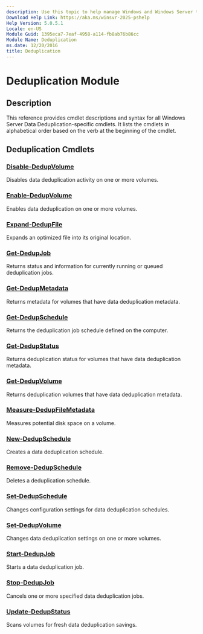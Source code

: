 ```yaml
---
description: Use this topic to help manage Windows and Windows Server technologies with Windows PowerShell.
Download Help Link: https://aka.ms/winsvr-2025-pshelp
Help Version: 5.0.5.1
Locale: en-US
Module Guid: 1395eca7-7eaf-4958-a114-fb8ab76b86cc
Module Name: Deduplication
ms.date: 12/20/2016
title: Deduplication
---
```


# Deduplication Module

## Description

This reference provides cmdlet descriptions and syntax for all Windows Server Data
Deduplication-specific cmdlets. It lists the cmdlets in alphabetical order based on the verb at the
beginning of the cmdlet.

## Deduplication Cmdlets

### [Disable-DedupVolume](./Disable-DedupVolume.md)

Disables data deduplication activity on one or more volumes.

### [Enable-DedupVolume](./Enable-DedupVolume.md)

Enables data deduplication on one or more volumes.

### [Expand-DedupFile](./Expand-DedupFile.md)

Expands an optimized file into its original location.

### [Get-DedupJob](./Get-DedupJob.md)

Returns status and information for currently running or queued deduplication jobs.

### [Get-DedupMetadata](./Get-DedupMetadata.md)

Returns metadata for volumes that have data deduplication metadata.

### [Get-DedupSchedule](./Get-DedupSchedule.md)

Returns the deduplication job schedule defined on the computer.

### [Get-DedupStatus](./Get-DedupStatus.md)

Returns deduplication status for volumes that have data deduplication metadata.

### [Get-DedupVolume](./Get-DedupVolume.md)

Returns deduplication volumes that have data deduplication metadata.

### [Measure-DedupFileMetadata](./Measure-DedupFileMetadata.md)

Measures potential disk space on a volume.

### [New-DedupSchedule](./New-DedupSchedule.md)

Creates a data deduplication schedule.

### [Remove-DedupSchedule](./Remove-DedupSchedule.md)

Deletes a deduplication schedule.

### [Set-DedupSchedule](./Set-DedupSchedule.md)

Changes configuration settings for data deduplication schedules.

### [Set-DedupVolume](./Set-DedupVolume.md)

Changes data deduplication settings on one or more volumes.

### [Start-DedupJob](./Start-DedupJob.md)

Starts a data deduplication job.

### [Stop-DedupJob](./Stop-DedupJob.md)

Cancels one or more specified data deduplication jobs.

### [Update-DedupStatus](./Update-DedupStatus.md)

Scans volumes for fresh data deduplication savings.
